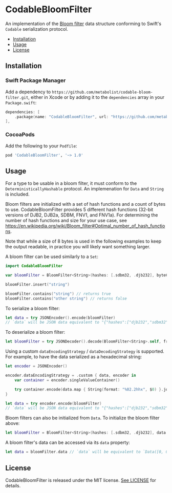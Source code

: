 # CodableBloomFilter

An implementation of the [Bloom filter](https://en.wikipedia.org/wiki/Bloom_filter) data structure conforming to Swift's `Codable` serialization protocol.

- [Installation](#installation)
- [Usage](#usage)
- [License](#license)

## Installation

### Swift Package Manager

Add a dependency to `https://github.com/metabolist/codable-bloom-filter.git`, either in Xcode or by adding it to the `dependencies` array in your `Package.swift`:

```swift
dependencies: [
    .package(name: "CodableBloomFilter", url: "https://github.com/metabolist/codable-bloom-filter.git", .upToNextMajor(from: "1.0.0"))
],
```

### CocoaPods

Add the following to your `Podfile`:

```ruby
pod 'CodableBloomFilter', '~> 1.0'
```

## Usage

For a type to be usable in a bloom filter, it must conform to the `DeterministicallyHashable` protocol. An implemenation for `Data` and `String` is included.

Bloom filters are initialized with a set of hash functions and a count of bytes to use. CodableBloomFilter provides 5 different hash functions (32-bit versions of DJB2, DJB2a, SDBM, FNV1, and FNV1a). For determining the number of hash functions and size for your use case, see https://en.wikipedia.org/wiki/Bloom_filter#Optimal_number_of_hash_functions.

Note that while a size of 8 bytes is used in the following examples to keep the output readable, in practice you will likely want something larger.

A bloom filter can be used similarly to a `Set`:
```swift
import CodableBloomFilter

var bloomFilter = BloomFilter<String>(hashes: [.sdbm32, .djb232], byteCount: 8)

bloomFilter.insert("string")

bloomFilter.contains("string") // returns true
bloomFilter.contains("other string") // returns false
```

To serialize a bloom filter:
```swift
let data = try JSONEncoder().encode(bloomFilter)
// `data` will be JSON data equivalent to "{"hashes":["djb232","sdbm32"],"data":"AAAAAAAAAhA="}"
```

To deserialize a bloom filter:
```swift
let bloomFilter = try JSONDecoder().decode(BloomFilter<String>.self, from: data)
```

Using a custom `dataEncodingStrategy` / `dataDecodingStrategy` is supported. For example, to have the data serialized as a hexadecimal string:

```swift
let encoder = JSONEncoder()

encoder.dataEncodingStrategy = .custom { data, encoder in
    var container = encoder.singleValueContainer()

    try container.encode(data.map { String(format: "%02.2hhx", $0) }.joined())
}

let data = try encoder.encode(bloomFilter)
// `data` will be JSON data equivalent to "{"hashes":["djb232","sdbm32"],"data":"0000000000000210"}"
```

Bloom filters can also be initialized from `Data`. To initialize the bloom filter above:
```swift
let bloomFilter = BloomFilter<String>(hashes: [.sdbm32, .djb232], data: Data([0, 0, 0, 0, 0, 0, 2, 16]))
```

A bloom filter's data can be accessed via its `data` property:
```swift
let data = bloomFilter.data // `data` will be equivalent to `Data([0, 0, 0, 0, 0, 0, 2, 16])`
```

## License

CodableBloomFilter is released under the MIT license. [See LICENSE](https://github.com/metabolist/codable-bloom-filter/blob/main/LICENSE) for details.
